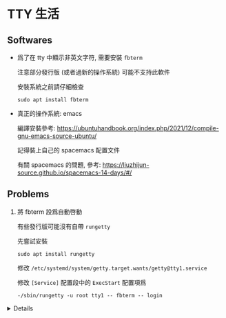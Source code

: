 # TTY 生活

## Softwares

- 爲了在 tty 中顯示非英文字符, 需要安裝 `fbterm`
  
  注意部分發行版 (或者過新的操作系統) 可能不支持此軟件

  安裝系統之前請仔細檢查

  ```shell
  sudo apt install fbterm
  ```

- 真正的操作系統: emacs
  
  編譯安裝參考: https://ubuntuhandbook.org/index.php/2021/12/compile-gnu-emacs-source-ubuntu/

  記得裝上自己的 spacemacs 配置文件

  有關 spacemacs 的問題, 參考: https://liuzhijun-source.github.io/spacemacs-14-days/#/

## Problems

1. 將 fbterm 設爲自動啓動

   有些發行版可能沒有自帶 `rungetty`

   先嘗試安裝

   ```shell
   sudo apt install rungetty
   ```

   修改 `/etc/systemd/system/getty.target.wants/getty@tty1.service`

   修改 `[Service]` 配置段中的 `ExecStart` 配置項爲
   
   ```
   -/sbin/rungetty -u root tty1 -- fbterm -- login
   ```

<details>

- 自定義 fbterm, 參考: https://gist.github.com/zellio/5809852

- Ubuntu Server 開機卡在等待 networking, 參考: https://askubuntu.com/questions/972215/a-start-job-is-running-for-wait-for-network-to-be-configured-ubuntu-server-17-1

- 將 fbterm 設定爲自動啓動, 參考: https://qastack.jp/superuser/438950/how-do-i-make-ubuntu-start-fbterm-in-the-tty-on-startup

</details>